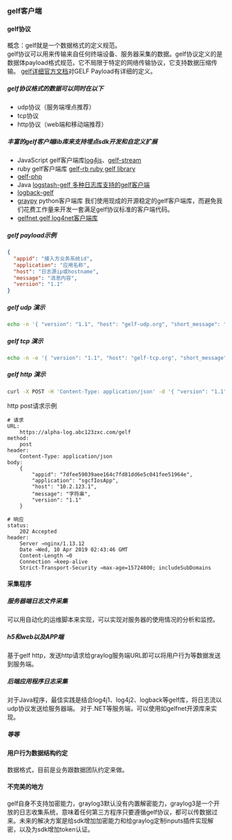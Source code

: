 ### gelf客户端
#### gelf协议
概念：gelf就是一个数据格式的定义规范。  
gelf协议可以用来传输来自任何终端设备、服务器采集的数据。gelf协议定义的是数据体payload格式规范，它不局限于特定的网络传输协议，它支持数据压缩传输。
[gelf详细官方文档](http://docs.graylog.org/en/latest/pages/gelf.html)对GELF Payload有详细的定义。

##### gelf协议格式的数据可以同时在以下
- udp协议（服务端埋点推荐）
- tcp协议 
- http协议（web端和移动端推荐）

##### 丰富的gelf客户端lib库来支持埋点sdk开发和自定义扩展
- JavaScript gelf客户端库[log4js](https://github.com/pstehlik/gelf4j)、[gelf-stream](https://github.com/mhart/gelf-stream)
- ruby gelf客户端库 [gelf-rb ruby gelf library](https://github.com/graylog-labs/gelf-rb)
- [gelf-php](https://github.com/bzikarsky/gelf-php)
- Java [logstash-gelf 多种日志库支持的gelf客户端](https://github.com/mp911de/logstash-gelf)
- [logback-gelf](https://github.com/Moocar/logback-gelf)
- [graypy](https://github.com/severb/graypy) python客户端库
我们使用现成的开源稳定的gelf客户端库，而避免我们花费工作量来开发一套满足gelf协议标准的客户端代码。
- [gelfnet gelf log4net客户端库](https://github.com/jjchiw/gelf4net)

##### gelf payload示例
```json
{
  "appid": "接入方业务系统id",
  "application": "应用名称",
  "host": "日志源ip或hostname",
  "message": "消息内容",
  "version": "1.1"
}
```
##### gelf udp 演示
```bash
echo -n '{ "version": "1.1", "host": "gelf-udp.org", "short_message": "A short message transported using gelf udp protocol.", "level": 5, "_some_info": "foo" }' | nc -w0 -u alpha-log.cedarhd.com 30115
```

##### gelf tcp 演示
```bash
echo -n -e '{ "version": "1.1", "host": "gelf-tcp.org", "short_message": "A short message transported using gelf tcp protocol", "level": 5, "_some_info": "foo" }'"\0" | nc -w0 alpha-log.cedarhd.com 12201
```
##### gelf http 演示
```bash
curl -X POST -H 'Content-Type: application/json' -d '{ "version": "1.1", "host": "gelf-http.org", "short_message": "A short message transported using gelf http protocol", "level": 5, "_some_info": "foo" }' 'http://alpha-log.cedarhd.com:30158/gelf'
```
http post请求示例
```
# 请求
URL:
    https://alpha-log.abc123zxc.com/gelf
method:
    post
header:
    Content-Type: application/json
body:
    {
        "appid": "7dfee59039aee164c7fd81dd6e5c041fee51964e",
        "application": "sgcfIosApp",
        "host": "10.2.123.1",
        "message": "字符串",
        "version": "1.1"
    }

# 响应
status: 
    202 Accepted
header:
    Server →nginx/1.13.12
    Date →Wed, 10 Apr 2019 02:43:46 GMT
    Content-Length →0
    Connection →keep-alive
    Strict-Transport-Security →max-age=15724800; includeSubDomains

```

#### 采集程序
##### 服务器端日志文件采集
可以用自动化的运维脚本来实现，可以实现对服务器的使用情况的分析和监控。
##### h5和web以及APP端
基于gelf http，发送http请求给graylog服务端URL即可以将用户行为等数据发送到服务端。

##### 后端应用程序日志采集
对于Java程序，最佳实践是结合log4j1、log4j2、logback等gelf库，将日志流以udp协议发送给服务器端。
对于.NET等服务端，可以使用如gelfnet开源库来实现。
##### 等等

#### 用户行为数据结构约定
数据格式，目前是业务跟数据团队约定来做。

#### 不完美的地方
gelf自身不支持加密能力，graylog3默认没有内置解密能力，graylog3是一个开放的日志收集系统，意味着任何第三方程序只要遵循gelf协议，都可以传数据过来。未来的解决方案是给sdk增加加密能力和给graylog定制inputs插件实现解密，以及为sdk增加token认证。
